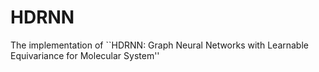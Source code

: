 # HDRNN
The implementation of ``HDRNN: Graph Neural Networks with Learnable Equivariance for Molecular System''
